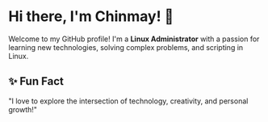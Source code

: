 # Hi there, I'm Chinmay! 👋

Welcome to my GitHub profile! I'm a **Linux Administrator** with a passion for learning new technologies, solving complex problems, and scripting in Linux. 

## ✨ Fun Fact

"I love to explore the intersection of technology, creativity, and personal growth!"
